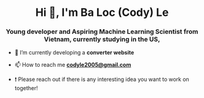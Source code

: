 <h1 align="center">Hi 👋, I'm Ba Loc (Cody) Le</h1>
<h3 align="center">Young developer and Aspiring Machine Learning Scientist from Vietnam, currently studying in the US,</h3>

- 🔭 I’m currently developing a **converter website**

- 📫 How to reach me **codyle2005@gmail.com**

- :exclamation: Please reach out if there is any interesting idea you want to work on together!


